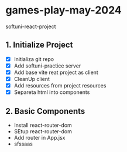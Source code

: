 # games-play-may-2024
softuni-react-project


## 1. Initialize Project
 - [x] Initializa git repo
 - [x] Add softuni-practice server
 - [x] Add base vite reat project as client
 - [x] CleanUp client
 - [x] Add resources from project resources
 - [x] Separeta html into components

## 2. Basic Components
 * Install react-router-dom
 * SEtup react-router-dom
 * Add router in App.jsx
 * sfssaas
## 